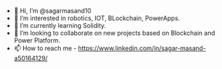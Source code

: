 - 👋 Hi, I’m @sagarmasand10
- 👀 I’m interested in robotics, IOT, BLockchain, PowerApps.
- 🌱 I’m currently learning Solidity.
- 💞️ I’m looking to collaborate on new projects based on Blockchain and Power Platform.
- 📫 How to reach me - https://www.linkedin.com/in/sagar-masand-a50164129/

<!---
sagarmasand10/sagarmasand10 is a ✨ special ✨ repository because its `README.md` (this file) appears on your GitHub profile.
You can click the Preview link to take a look at your changes.
--->
